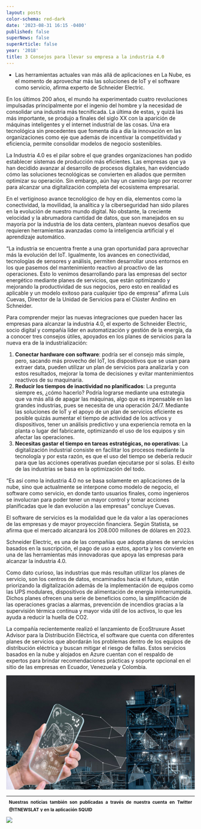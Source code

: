 ```yaml
---
layout: posts
color-schema: red-dark
date: '2023-08-31 16:15 -0400'
published: false
superNews: false
superArticle: false
year: '2018'
title: 3 Consejos para llevar su empresa a la industria 4.0
---
```

- Las herramientas actuales van más allá de aplicaciones en La Nube, es el momento de aprovechar más las soluciones de IoT y el software como servicio, afirma experto de Schneider Electric.

En los últimos 200 años, el mundo ha experimentado cuatro revoluciones impulsadas principalmente por el ingenio del hombre y la necesidad de consolidar una industria más tecnificada. La última de estas, y quizá las más importante, se produjo a finales del siglo XX con la aparición de máquinas inteligentes y el internet industrial de las cosas. Una era tecnológica sin precedentes que fomenta día a día la innovación en las organizaciones como eje que además de incentivar la competitividad y eficiencia, permite consolidar modelos de negocio sostenibles.

La Industria 4.0 es el pilar sobre el que grandes organizaciones han podido establecer sistemas de producción más eficientes. Las empresas que ya han decidido avanzar al desarrollo de procesos digitales, han evidenciado cómo las soluciones tecnológicas se convierten en aliados que permiten optimizar su operación. Sin embargo, aún hay un camino largo por recorrer para alcanzar una digitalización completa del ecosistema empresarial.  

En el vertiginoso avance tecnológico de hoy en día, elementos como la conectividad, la movilidad, la analítica y la ciberseguridad han sido pilares en la evolución de nuestro mundo digital. No obstante, la creciente velocidad y la abrumadora cantidad de datos, que son manejados en su mayoría por la industria de los data centers, plantean nuevos desafíos que requieren herramientas avanzadas como la inteligencia artificial y el aprendizaje automático.

“La industria se encuentra frente a una gran oportunidad para aprovechar más la evolución del IoT. Igualmente, los avances en conectividad, tecnologías de sensores y análisis, permiten desarrollar unos entornos en los que pasemos del mantenimiento reactivo al proactivo de las operaciones. Esto lo venimos desarrollando para las empresas del sector energético mediante planes de servicios, que están optimizando y mejorando la productividad de sus negocios, pero esto en realidad es aplicable y un modelo exitoso para cualquier tipo de empresa” afirma Luis Cuevas, Director de la Unidad de Servicios para el Clúster Andino en Schneider. 

Para comprender mejor las nuevas integraciones que pueden hacer las empresas para alcanzar la industria 4.0, el experto de Schneider Electric, socio digital y compañía líder en automatización y gestión de la energía, da a conocer tres consejos útiles, apoyados en los planes de servicios para la nueva era de la industrialización:

1.	**Conectar hardware con software**: podría ser el consejo más simple, pero, sacando más provecho del IoT, los dispositivos que se usan para extraer data, pueden utilizar un plan de servicios para analizarla y con estos resultados, mejorar la toma de decisiones y evitar mantenimientos reactivos de su maquinaria.
2.	**Reducir los tiempos de inactividad no planificados**: La pregunta siempre es, ¿cómo hacerlo? Podría lograrse mediante una estrategia que va más allá de apagar las máquinas, algo que es impensable en las grandes industrias, pues se necesita de una operación 24/7. 
Mediante las soluciones de IoT y el apoyo de un plan de servicios eficiente es posible quizás aumentar el tiempo de actividad de los activos y dispositivos, tener un análisis predictivo y una experiencia remota en la planta o lugar del fabricante, optimizando el uso de los equipos y sin afectar las operaciones.
3.	**Necesitas gastar el tiempo en tareas estratégicas, no operativas**: La digitalización industrial consiste en facilitar los procesos mediante la tecnología y por esta razón, es que el uso del tiempo se debería reducir para que las acciones operativas puedan ejecutarse por sí solas. El éxito de las industrias se basa en la optimización del todo. 

“Es así como la industria 4.0 no se basa solamente en aplicaciones de la nube, sino que actualmente se interpone como modelo de negocio, el software como servicio, en donde tanto usuarios finales, como ingenieros se involucran para poder tener un mayor control y tomar acciones planificadas que le dan evolución a las empresas” concluye Cuevas.

El software de servicios es la modalidad que le da valor a las operaciones de las empresas y de mayor proyección financiera. Según Statista, se afirma que el mercado alcanzará los 208.000 millones de dólares en 2023.

Schneider Electric, es una de las compañías que adopta planes de servicios basados en la suscripción, el pago de uso a estos, aporta y los convierte en una de las herramientas más innovadoras que apoya las empresas para alcanzar la industria 4.0.

Como dato curioso, las industrias que más resultan utilizar los planes de servicio, son los centros de datos, encaminados hacia el futuro, están priorizando la digitalización además de la implementación de equipos como las UPS modulares, dispositivos de alimentación de energía ininterrumpida. Dichos planes ofrecen una serie de beneficios como, la simplificación de las operaciones gracias a alarmas, prevención de incendios gracias a la supervisión térmica continua y mayor vida útil de los activos, lo que les ayuda a reducir la huella de CO2.

La compañía recientemente realizó el lanzamiento de EcoStruxure Asset Advisor para la Distribución Eléctrica, el software que cuenta con diferentes planes de servicios que abordarán los problemas dentro de los equipos de distribución eléctrica y buscan mitigar el riesgo de fallas. Estos servicios basados en la nube y alojados en Azure cuentan con el respaldo de expertos para brindar recomendaciones prácticas y soporte opcional en el sitio de las empresas en Ecuador, Venezuela y Colombia.

![](https://raw.githubusercontent.com/itnewslat/assets/master/img/1024x680/Industria-g.jpg)

<table style="height: 42px;" width="569">
<tbody>
<tr>
<td style="text-align: justify;"><sub><strong>Nuestras noticias también son publicadas a través de nuestra cuenta en Twitter <a href="https://twitter.com/itnewslat?lang=es">@ITNEWSLAT</a> y en la aplicación <a href="https://squidapp.co/en/">SQUID</a></strong></sub></td>
</tr>
</tbody>
</table>

<img src="https://tracker.metricool.com/c3po.jpg?hash=56f88a41e39ab42c063cc51676587a04"/>